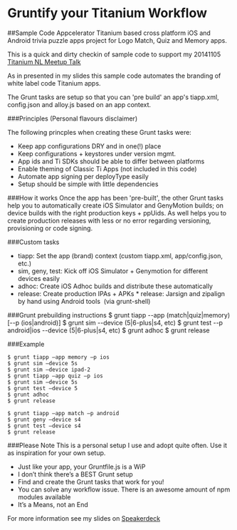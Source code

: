# Gruntify your Titanium Workflow

##Sample Code
Appcelerator Titanium based cross platform iOS and Android trivia puzzle apps project for Logo Match, Quiz and Memory apps.

This is a quick and dirty checkin of sample code to support my 20141105 [Titanium NL Meetup Talk](https://speakerdeck.com/karaoak/gruntify-your-titanium-workflow)

As in presented in my slides this sample code automates the branding of white label code Titanium apps.

The Grunt tasks are setup so that you can 'pre build' an app's tiapp.xml, config.json and alloy.js based on an app context.

###Principles
(Personal flavours disclaimer)

The following princples when creating these Grunt tasks were:

* Keep app configurations DRY and in one(!) place
* Keep configurations + keystores under version mgmt.
* App ids and Ti SDKs should be able to differ between platforms
* Enable theming of Classic Ti Apps (not included in this code)
* Automate app signing per deployType easily
* Setup should be simple with little dependencies

###How it works
Once the app has been 'pre-built', the other Grunt tasks help you to automatically create iOS Simulator and GenyMotion builds; on device builds with the right production keys + ppUids. As well helps you to create production releases with less or no error regarding versioning, provisioning or code signing.

###Custom tasks
* tiapp: Set the app (brand) context 
(custom tiapp.xml, app/config.json, etc.)
* sim, geny, test: Kick off iOS Simulator + Genymotion for different devices easily
* adhoc: Create iOS Adhoc builds and distribute these automatically
* release: Create production IPAs + APKs * release: Jarsign and zipalign by hand using Android tools  (via grunt-shell)

	
###Grunt prebuilding instructions
	$ grunt tiapp --app (match|quiz|memory) [--p (ios|android)]
	$ grunt sim --device (5|6-plus|s4, etc)
	$ grunt test --p android|ios --device (5|6-plus|s4, etc)
	$ grunt adhoc
	$ grunt release
	
###Example

	$ grunt tiapp —app memory —p ios
	$ grunt sim —device 5s
	$ grunt sim —device ipad-2
	$ grunt tiapp —app quiz —p ios
	$ grunt sim —device 5s
	$ grunt test —device 5
	$ grunt adhoc
	$ grunt release

	$ grunt tiapp —app match —p android
	$ grunt geny —device s4
	$ grunt test —device s4
	$ grunt release
	
###Please Note
This is a personal setup I use and adopt quite often. Use it as inspiration for your own setup.

* Just like your app, your Gruntfile.js is a WiP
* I don’t think there’s a BEST Grunt setup
* Find and create the Grunt tasks that work for you!
* You can solve any workflow issue. There is an awesome amount of npm modules available
* It’s a Means, not an End


For more information see my slides on [Speakerdeck](https://speakerdeck.com/karaoak/gruntify-your-titanium-workflow)